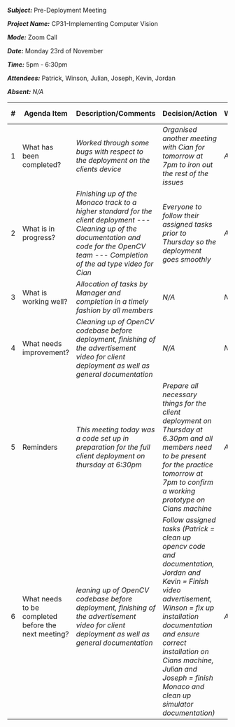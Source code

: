
***Subject:*** Pre-Deployment Meeting

***Project Name:*** CP31-Implementing Computer Vision

***Mode:*** Zoom Call

***Date:*** Monday 23rd of November

***Time:*** 5pm - 6:30pm

***Attendees:*** Patrick, Winson, Julian, Joseph, Kevin, Jordan

***Absent:*** *N/A*


|#|Agenda Item |Description/Comments|Decision/Action|Who?|Items for escalation|
|-|-|-|-|-|-|
|1|What has been completed?|_Worked through some bugs with respect to the deployment on the clients device_|_Organised another meeting with Cian for tomorrow at 7pm to iron out the rest of the issues_|_All_|_N/A_|
|2|What is in progress?|_Finishing up of the Monaco track to a higher standard for the client deployment --- Cleaning up of the documentation and code for the OpenCV team --- Completion of the ad type video for Cian_|_Everyone to follow their assigned tasks prior to Thursday so the deployment goes smoothly_|_All_|_N/A_|
|3|What is working well?|_Allocation of tasks by Manager and completion in a timely fashion by all members_|_N/A_|_N/A_|_N/A_|
|4|What needs improvement? |_Cleaning up of OpenCV codebase before deployment, finishing of the advertisement video for client deployment as well as general documentation_|_N/A_|_N/A_|_N/A_|
|5|Reminders|_This meeting today was a code set up in preparation for the full client deployment on thursday at 6:30pm_|_Prepare all necessary things for the client deployment on Thursday at 6.30pm and all members need to be present for the practice tomorrow at 7pm to confirm a working prototype on Cians machine_|_All_|_All_|
|6|What needs to be completed before the next meeting?|_leaning up of OpenCV codebase before deployment, finishing of the advertisement video for client deployment as well as general documentation_|_Follow assigned tasks (Patrick = clean up opencv code and documentation, Jordan and Kevin = Finish video advertisement, Winson = fix up installation documentation and ensure correct installation on Cians machine, Julian and Joseph = finish Monaco and clean up simulator documentation)_|_All_|_N/A_|
